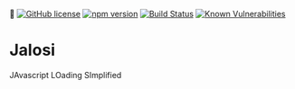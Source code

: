 📃 [![GitHub license](https://img.shields.io/badge/license-MIT-blue.svg)](https://github.com/gardhr/jalosi/blob/master/LICENSE)
[![npm version](https://badge.fury.io/js/jalosi.png)](https://badge.fury.io/js/jalosi)
[![Build Status](https://travis-ci.com/gardhr/jalosi.png?branch=master)](https://travis-ci.com/gardhr/jalosi)
[![Known Vulnerabilities](https://snyk.io/test/github/gardhr/jalosi/badge.svg?targetFile=package.json)](https://snyk.io/test/github/gardhr/jalosi?targetFile=package.json)

# Jalosi 

JAvascript LOading SImplified
